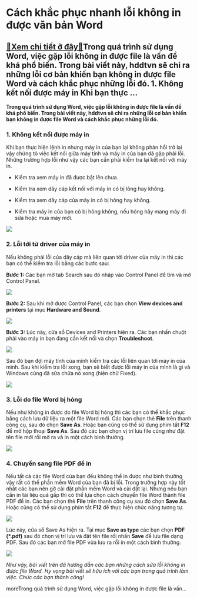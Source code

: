 Cách khắc phục nhanh lỗi không in được văn bản Word
===================================================

[:gift:Xem chi tiết ở đây:gift:](https://hddtvn.com/cach-khac-phuc-nhanh-loi-khong-in-duoc-van-ban-word/)Trong quá trình sử dụng Word, việc gặp lỗi không in được file là vấn đề khá phổ biến. Trong bài viết này, hddtvn sẽ chỉ ra những lỗi cơ bản khiến bạn không in được file Word và cách khắc phục những lỗi đó. 1. Không kết nối được máy in Khi bạn thực …
---------------------------------------------------------------------------------------------------------------------------------------------------------------------------------------------------------------------------------------------------------

**Trong quá trình sử dụng Word, việc gặp lỗi không in được file là vấn đề khá phổ biến. Trong bài viết này, hddtvn sẽ chỉ ra những lỗi cơ bản khiến bạn không in được file Word và cách khắc phục những lỗi đó.**


### 1. Không kết nối được máy in


Khi bạn thực hiện lệnh in nhưng máy in của bạn lại không phản hồi trở lại vậy chứng tỏ việc kết nối giữa máy tính và máy in của bạn đã gặp phải lỗi. Những trường hợp lỗi như vậy các bạn cần phải kiểm tra lại kết nối với máy in.




* Kiểm tra xem máy in đã được bật lên chưa.

* Kiểm tra xem dây cáp kết nối với máy in có bị lỏng hay không.

* Kiểm tra xem dây cáp của máy in có bị hỏng hay không.

* Kiểm tra máy in của bạn có bị hỏng không, nếu hỏng hãy mang máy đi sửa hoặc mua máy mới.



[![](https://hddtvn.com/wp-content/uploads/2021/01/dZCEON6.png)](https://hddtvn.com/wp-content/uploads/2021/01/dZCEON6.png)


### 2. Lỗi tới từ driver của máy in


Nếu không phải lỗi của dây cáp mà liên quan tới driver của máy in thì các bạn có thể kiểm tra lỗi bằng các bước sau:


**Bước 1:** Các bạn mở tab Search sau đó nhập vào Control Panel để tìm và mở Control Panel.


![](https://hddtvn.com/wp-content/uploads/2021/01/cnlBwno.png)


**Bước 2:** Sau khi mở được Control Panel, các bạn chọn **View devices and printers** tại mục **Hardware and Sound**.


![](https://hddtvn.com/wp-content/uploads/2021/01/eLvxPwn.png)


**Bước 3:** Lúc này, cửa sổ Devices and Printers hiện ra. Các bạn nhấn chuột phải vào máy in bạn đang cần kết nối và chọn **Troubleshoot**.


![](https://hddtvn.com/wp-content/uploads/2021/01/1K7P0iK.png)


Sau đó bạn đợi máy tính của mình kiểm tra các lỗi liên quan tới máy in của mình. Sau khi kiểm tra lỗi xong, bạn sẽ biết được lỗi máy in của mình là gì và Windows cũng đã sửa chữa nó xong (hiện chữ Fixed).


![](https://hddtvn.com/wp-content/uploads/2021/01/6gHx3LW.png)


### 3. Lỗi do file Word bị hỏng


Nếu như không in được do file Word bị hỏng thì các bạn có thể khắc phục bằng cách lưu dữ liệu ra một file Word mới. Các bạn chọn thẻ **File** trên thanh công cụ, sau đó chọn **Save As**. Hoặc bạn cũng có thể sử dụng phím tắt **F12** để mở hộp thoại **Save As**. Sau đó các bạn chọn vị trí lưu file cũng như đặt tên file mới rồi mở ra và in một cách bình thường.


![](https://hddtvn.com/wp-content/uploads/2021/01/TgZKT8P.png)


### 4. Chuyển sang file PDF để in


Nếu tất cả các file Word của bạn đều không thể in được như bình thường vậy rất có thể phần mềm Word của bạn đã bị lỗi. Trong trường hợp này tốt nhất các bạn nên gỡ cài đặt phần mềm Word và cài đặt lại. Nhưng nếu bạn cần in tài liệu quá gấp thì có thể lựa chọn cách chuyển file Word thành file PDF để in. Các bạn chọn thẻ **File** trên thanh công cụ sau đó chọn **Save As**. Hoặc cũng có thể sử dụng phím tắt **F12** để thực hiện chức năng tương tự.


![](https://hddtvn.com/wp-content/uploads/2021/01/TgZKT8P.png)


Lúc này, cửa sổ Save As hiện ra. Tại mục **Save as type** các bạn chọn **PDF (*.pdf)** sau đó chọn vị trí lưu và đặt tên file rồi nhấn **Save** để lưu file dạng PDF. Sau đó các bạn mở file PDF vừa lưu ra rồi in một cách bình thường.


![](https://hddtvn.com/wp-content/uploads/2021/01/Mb1Woh6.png)


*Như vậy, bài viết trên đã hướng dẫn các bạn những cách sửa lỗi không in được file Word. Hy vọng bài viết sẽ hữu ích với các bạn trong quá trình làm việc. Chúc các bạn thành công!*


moreTrong quá trình sử dụng Word, việc gặp lỗi không in được file là vấn…

